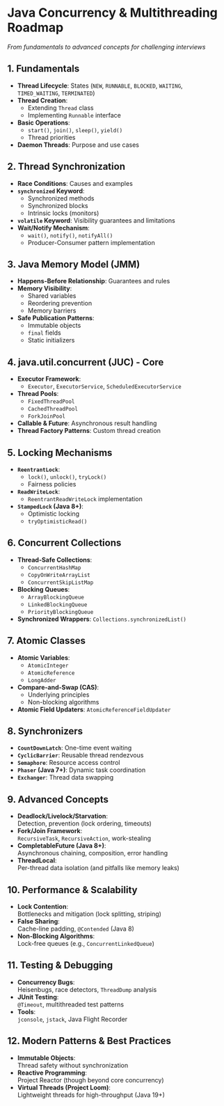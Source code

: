 # Java Concurrency & Multithreading Roadmap
*From fundamentals to advanced concepts for challenging interviews*

## 1. Fundamentals
- **Thread Lifecycle**: States (`NEW`, `RUNNABLE`, `BLOCKED`, `WAITING`, `TIMED_WAITING`, `TERMINATED`)
- **Thread Creation**:
   - Extending `Thread` class
   - Implementing `Runnable` interface
- **Basic Operations**:
   - `start()`, `join()`, `sleep()`, `yield()`
   - Thread priorities
- **Daemon Threads**: Purpose and use cases

## 2. Thread Synchronization
- **Race Conditions**: Causes and examples
- **`synchronized` Keyword**:
   - Synchronized methods
   - Synchronized blocks
   - Intrinsic locks (monitors)
- **`volatile` Keyword**: Visibility guarantees and limitations
- **Wait/Notify Mechanism**:
   - `wait()`, `notify()`, `notifyAll()`
   - Producer-Consumer pattern implementation

## 3. Java Memory Model (JMM)
- **Happens-Before Relationship**: Guarantees and rules
- **Memory Visibility**:
   - Shared variables
   - Reordering prevention
   - Memory barriers
- **Safe Publication Patterns**:
   - Immutable objects
   - `final` fields
   - Static initializers

## 4. java.util.concurrent (JUC) - Core
- **Executor Framework**:
   - `Executor`, `ExecutorService`, `ScheduledExecutorService`
- **Thread Pools**:
   - `FixedThreadPool`
   - `CachedThreadPool`
   - `ForkJoinPool`
- **Callable & Future**: Asynchronous result handling
- **Thread Factory Patterns**: Custom thread creation

## 5. Locking Mechanisms
- **`ReentrantLock`**:
   - `lock()`, `unlock()`, `tryLock()`
   - Fairness policies
- **`ReadWriteLock`**:
   - `ReentrantReadWriteLock` implementation
- **`StampedLock` (Java 8+)**:
   - Optimistic locking
   - `tryOptimisticRead()`

## 6. Concurrent Collections
- **Thread-Safe Collections**:
   - `ConcurrentHashMap`
   - `CopyOnWriteArrayList`
   - `ConcurrentSkipListMap`
- **Blocking Queues**:
   - `ArrayBlockingQueue`
   - `LinkedBlockingQueue`
   - `PriorityBlockingQueue`
- **Synchronized Wrappers**: `Collections.synchronizedList()`

## 7. Atomic Classes
- **Atomic Variables**:
   - `AtomicInteger`
   - `AtomicReference`
   - `LongAdder`
- **Compare-and-Swap (CAS)**:
   - Underlying principles
   - Non-blocking algorithms
- **Atomic Field Updaters**: `AtomicReferenceFieldUpdater`

## 8. Synchronizers
- **`CountDownLatch`**: One-time event waiting
- **`CyclicBarrier`**: Reusable thread rendezvous
- **`Semaphore`**: Resource access control
- **`Phaser` (Java 7+)**: Dynamic task coordination
- **`Exchanger`**: Thread data swapping

## 9. Advanced Concepts
- **Deadlock/Livelock/Starvation**:  
  Detection, prevention (lock ordering, timeouts)
- **Fork/Join Framework**:  
  `RecursiveTask`, `RecursiveAction`, work-stealing
- **CompletableFuture (Java 8+)**:  
  Asynchronous chaining, composition, error handling
- **ThreadLocal**:  
  Per-thread data isolation (and pitfalls like memory leaks)

## 10. Performance & Scalability
- **Lock Contention**:  
  Bottlenecks and mitigation (lock splitting, striping)
- **False Sharing**:  
  Cache-line padding, `@Contended` (Java 8)
- **Non-Blocking Algorithms**:  
  Lock-free queues (e.g., `ConcurrentLinkedQueue`)

## 11. Testing & Debugging
- **Concurrency Bugs**:  
  Heisenbugs, race detectors, `ThreadDump` analysis
- **JUnit Testing**:  
  `@Timeout`, multithreaded test patterns
- **Tools**:  
  `jconsole`, `jstack`, Java Flight Recorder

## 12. Modern Patterns & Best Practices
- **Immutable Objects**:  
  Thread safety without synchronization
- **Reactive Programming**:  
  Project Reactor (though beyond core concurrency)
- **Virtual Threads (Project Loom)**:  
  Lightweight threads for high-throughput (Java 19+)